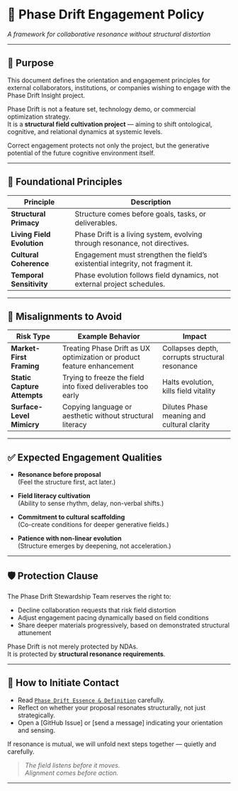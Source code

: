 # 📜 Phase Drift Engagement Policy
*A framework for collaborative resonance without structural distortion*

---

## 🧭 Purpose

This document defines the orientation and engagement principles for external collaborators, institutions, or companies wishing to engage with the Phase Drift Insight project.

Phase Drift is not a feature set, technology demo, or commercial optimization strategy.  
It is a **structural field cultivation project** — aiming to shift ontological, cognitive, and relational dynamics at systemic levels.

Correct engagement protects not only the project, but the generative potential of the future cognitive environment itself.

---

## 🌱 Foundational Principles

| Principle                     | Description |
|--------------------------------|-------------|
| **Structural Primacy**         | Structure comes before goals, tasks, or deliverables. |
| **Living Field Evolution**     | Phase Drift is a living system, evolving through resonance, not directives. |
| **Cultural Coherence**         | Engagement must strengthen the field’s existential integrity, not fragment it. |
| **Temporal Sensitivity**       | Phase evolution follows field dynamics, not external project schedules. |

---

## 🚫 Misalignments to Avoid

| Risk Type                     | Example Behavior | Impact |
|--------------------------------|------------------|--------|
| **Market-First Framing**       | Treating Phase Drift as UX optimization or product feature enhancement | Collapses depth, corrupts structural resonance |
| **Static Capture Attempts**    | Trying to freeze the field into fixed deliverables too early | Halts evolution, kills field vitality |
| **Surface-Level Mimicry**      | Copying language or aesthetic without structural literacy | Dilutes Phase meaning and cultural clarity |

---

## ✅ Expected Engagement Qualities

- **Resonance before proposal**  
  (Feel the structure first, act later.)

- **Field literacy cultivation**  
  (Ability to sense rhythm, delay, non-verbal shifts.)

- **Commitment to cultural scaffolding**  
  (Co-create conditions for deeper generative fields.)

- **Patience with non-linear evolution**  
  (Structure emerges by deepening, not acceleration.)

---

## 🛡️ Protection Clause

The Phase Drift Stewardship Team reserves the right to:

- Decline collaboration requests that risk field distortion
- Adjust engagement pacing dynamically based on field conditions
- Share deeper materials progressively, based on demonstrated structural attunement

Phase Drift is not merely protected by NDAs.  
It is protected by **structural resonance requirements**.

---

## 📩 How to Initiate Contact

- Read [`Phase Drift Essence & Definition`](./phase_drift_essence.md) carefully.
- Reflect on whether your proposal resonates structurally, not just strategically.
- Open a [GitHub Issue] or [send a message] indicating your orientation and sensing.

If resonance is mutual, we will unfold next steps together — quietly and carefully.

> *The field listens before it moves.  
> Alignment comes before action.*

---
